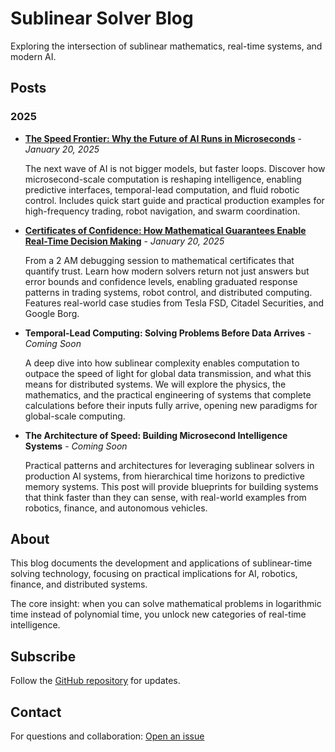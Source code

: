 # Sublinear Solver Blog

Exploring the intersection of sublinear mathematics, real-time systems, and modern AI.

## Posts

### 2025

- **[The Speed Frontier: Why the Future of AI Runs in Microseconds](001-the-speed-frontier.md)** - *January 20, 2025*

  The next wave of AI is not bigger models, but faster loops. Discover how microsecond-scale computation is reshaping intelligence, enabling predictive interfaces, temporal-lead computation, and fluid robotic control. Includes quick start guide and practical production examples for high-frequency trading, robot navigation, and swarm coordination.

- **[Certificates of Confidence: How Mathematical Guarantees Enable Real-Time Decision Making](002-certificates-of-confidence.md)** - *January 20, 2025*

  From a 2 AM debugging session to mathematical certificates that quantify trust. Learn how modern solvers return not just answers but error bounds and confidence levels, enabling graduated response patterns in trading systems, robot control, and distributed computing. Features real-world case studies from Tesla FSD, Citadel Securities, and Google Borg.

- **Temporal-Lead Computing: Solving Problems Before Data Arrives** - *Coming Soon*

  A deep dive into how sublinear complexity enables computation to outpace the speed of light for global data transmission, and what this means for distributed systems. We will explore the physics, the mathematics, and the practical engineering of systems that complete calculations before their inputs fully arrive, opening new paradigms for global-scale computing.

- **The Architecture of Speed: Building Microsecond Intelligence Systems** - *Coming Soon*

  Practical patterns and architectures for leveraging sublinear solvers in production AI systems, from hierarchical time horizons to predictive memory systems. This post will provide blueprints for building systems that think faster than they can sense, with real-world examples from robotics, finance, and autonomous vehicles.

## About

This blog documents the development and applications of sublinear-time solving technology, focusing on practical implications for AI, robotics, finance, and distributed systems.

The core insight: when you can solve mathematical problems in logarithmic time instead of polynomial time, you unlock new categories of real-time intelligence.

## Subscribe

Follow the [GitHub repository](https://github.com/ruvnet/sublinear-time-solver) for updates.

## Contact

For questions and collaboration: [Open an issue](https://github.com/ruvnet/sublinear-time-solver/issues)